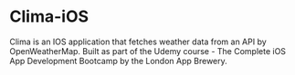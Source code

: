 # Clima-iOS
Clima is an IOS application that fetches weather data from an API by OpenWeatherMap. Built as part of the Udemy course - The Complete iOS App Development Bootcamp by the London App Brewery.
